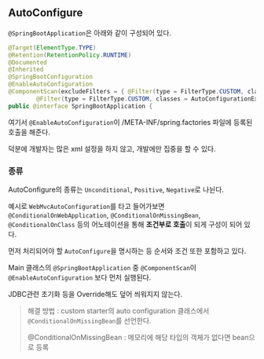 ## AutoConfigure

`@SpringBootApplication`은 아래와 같이 구성되어 있다.

```java
@Target(ElementType.TYPE)
@Retention(RetentionPolicy.RUNTIME)
@Documented
@Inherited
@SpringBootConfiguration
@EnableAutoConfiguration
@ComponentScan(excludeFilters = { @Filter(type = FilterType.CUSTOM, classes = TypeExcludeFilter.class),
		@Filter(type = FilterType.CUSTOM, classes = AutoConfigurationExcludeFilter.class) })
public @interface SpringBootApplication {
```

여기서 `@EnableAutoConfiguration`이 /META-INF/spring.factories 파일에 등록된 호출을 해준다.

덕분에 개발자는 많은 xml 설정을 하지 않고, 개발에만 집중을 할 수 있다.

### 종류

AutoConfigure의 종류는 `Unconditional`, `Positive`, `Negative`로 나뉜다.

예시로 `WebMvcAutoConfiguration`를 타고 들어가보면 `@ConditionalOnWebApplication`, 
`@ConditionalOnMissingBean`, `@ConditionalOnClass` 등의 어노테이션을 통해 **조건부로 호출**이 되게 구성이 되어 있다.

먼저 처리되어야 할 `AutoConfigure`을 명시하는 등 순서와 조건 또한 포함하고 있다.


Main 클래스의 `@SpringBootApplication` 중 `@ComponentScan`이 `@EnableAutoConfiguration` 보다 먼저 실행된다.

JDBC관련 초기화 등을 Override해도 덮어 씌워지지 않는다.

> 해결 방법 : custom starter의 auto configuration 클래스에서 
`@ConditionalOnMissingBean`를 선언한다.
>
> @ConditionalOnMissingBean : 메모리에 해당 타입의 객체가 없다면 bean으로 등록
